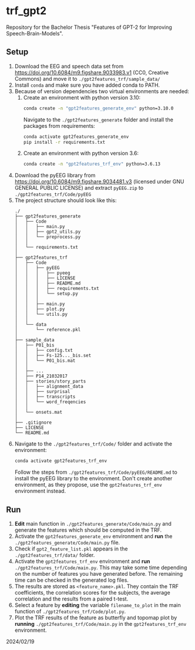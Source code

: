 # trf_gpt2

Repository for the Bachelor Thesis "Features of GPT-2 for Improving Speech-Brain-Models".

## Setup
1. Download the EEG and speech data set from https://doi.org/10.6084/m9.figshare.9033983.v1 (CC0, Creative Commons) and move it to `./gpt2features_trf/sample_data/`
2. Install `conda` and make sure you have added conda to PATH.
3. Because of version dependencies two virtual environments are needed:
   1. Create an environment with python version 3.10: 
      ```bash
      conda create -n "gpt2features_generate_env" python=3.10.0
      ```
      Navigate to the `./gpt2features_generate` folder and install the packages from requirements:
      ```bash
      conda activate gpt2features_generate_env
      pip install -r requirements.txt
      ```
   2. Create an environment with python version 3.6:
      ```bash
      conda create -n "gpt2features_trf_env" python=3.6.13
      ```
4. Download the pyEEG library from https://doi.org/10.6084/m9.figshare.9034481.v3 (licensed under GNU GENERAL PUBLIC LICENSE) and extract `pyEEG.zip` to `./gpt2features_trf/Code/pyEEG`
5. The project structure should look like this:
   ```
   ./
   ├── gpt2features_generate
   │   ├── Code
   │   │   ├── main.py
   │   │   ├── gpt2_utils.py
   │   │   └── preprocess.py
   │   │
   │   └── requirements.txt
   │
   ├── gpt2features_trf
   │   ├── Code
   │   │   ├── pyEEG
   │   │   │   ├── pyeeg
   │   │   │   ├── LICENSE
   │   │   │   ├── README.md
   │   │   │   ├── requirements.txt
   │   │   │   └── setup.py
   │   │   │
   │   │   ├── main.py
   │   │   ├── plot.py
   │   │   └── utils.py
   │   │
   │   └── data
   │       └── reference.pkl
   │
   ├── sample_data
   │   ├── P01_bis
   │   │   ├── config.txt
   │   │   ├── Fs-125..._bis.set
   │   │   └── P01_bis.mat
   │   │ 
   │   ├── ...
   │   ├── P14_21032017
   │   ├── stories/story_parts
   │   │   ├── alignment_data
   │   │   ├── surprisal
   │   │   ├── transcripts
   │   │   └── word_freqencies
   │   │
   │   └── onsets.mat
   │
   ├── .gitignore
   ├── LICENSE
   └── README.md
   ```
6. Navigate to the `./gpt2features_trf/Code/` folder and activate the environment:
   ```bash
   conda activate gpt2features_trf_env
   ```
   Follow the steps from `./gpt2features_trf/Code/pyEEG/README.md` to install the pyEEG library to the environment. 
   Don't create another environment, as they propose, use the `gpt2features_trf_env` environment instead.
   
## Run
1. **Edit** main function in `./gpt2features_generate/Code/main.py` and generate the features which should be computed in the TRF.
2. Activate the `gpt2features_generate_env` environment and **run** the `./gpt2features_generate/Code/main.py` file.
3. Check if `gpt2_feature_list.pkl` appears in the `./gpt2features_trf/data/` folder.
4. Activate the `gpt2features_trf_env` environment and **run** `./gpt2features_trf/Code/main.py`. This may take some time depending on the number of features you have generated before. 
The remaining time can be checked in the generated log files.
5. The results are stored as `<feature_name>.pkl`. They contain the TRF coefficients, the correlation scores for the subjects, 
the average correlation and the results from a paired t-test.
6. Select a feature by **editing** the variable `filename_to_plot` in the main function of `./gpt2features_trf/Code/plot.py`.
7. Plot the TRF results of the feature as butterfly and topomap plot by **running** `./gpt2features_trf/Code/main.py` in the `gpt2features_trf_env` environment.

2024/02/19
